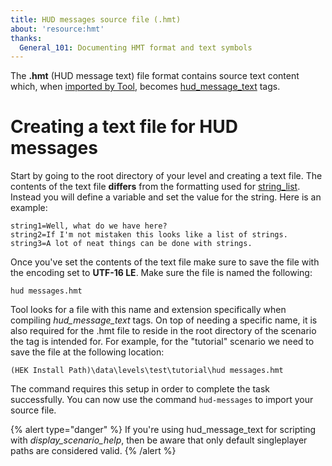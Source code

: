 ```yaml
---
title: HUD messages source file (.hmt)
about: 'resource:hmt'
thanks:
  General_101: Documenting HMT format and text symbols
---
```

The **.hmt** (HUD message text) file format contains source text content which, when [imported by Tool](~h1-tool#hud-messages), becomes [hud_message_text](~) tags.

# Creating a text file for HUD messages
Start by going to the root directory of your level and creating a text file. The contents of the text file **differs** from the formatting used for [string_list](~). Instead you will define a variable and set the value for the string. Here is an example:

```
string1=Well, what do we have here?
string2=If I'm not mistaken this looks like a list of strings.
string3=A lot of neat things can be done with strings.
```

Once you've set the contents of the text file make sure to save the file with the encoding set to **UTF-16 LE**. Make sure the file is named the following:

`hud messages.hmt`

Tool looks for a file with this name and extension specifically when compiling _hud_message_text_ tags. On top of needing a specific name, it is also required for the .hmt file to reside in the root directory of the scenario the tag is intended for. For example, for the "tutorial" scenario we need to save the file at the following location:

`(HEK Install Path)\data\levels\test\tutorial\hud messages.hmt`

The command requires this setup in order to complete the task successfully. You can now use the command `hud-messages` to import your source file.

{% alert type="danger" %}
If you're using hud_message_text for scripting with _display_scenario_help_, then be aware that only default singleplayer paths are considered valid.
{% /alert %}
